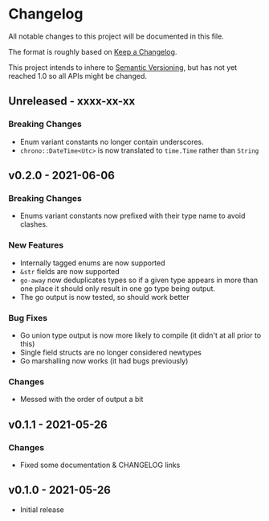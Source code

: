 # Changelog

All notable changes to this project will be documented in this file.

The format is roughly based on [Keep a
Changelog](http://keepachangelog.com/en/1.0.0/).

This project intends to inhere to [Semantic
Versioning](http://semver.org/spec/v2.0.0.html), but has not yet reached 1.0 so
all APIs might be changed.

## Unreleased - xxxx-xx-xx

### Breaking Changes

- Enum variant constants no longer contain underscores.
- `chrono::DateTime<Utc>` is now translated to `time.Time` rather than `String`

## v0.2.0 - 2021-06-06

### Breaking Changes

- Enums variant constants now prefixed with their type name to avoid clashes.

### New Features

- Internally tagged enums are now supported
- `&str` fields are now supported
- `go-away` now deduplicates types so if a given type appears in more than one
  place it should only result in one go type being output.
- The go output is now tested, so should work better

### Bug Fixes

- Go union type output is now more likely to compile (it didn't at all prior to
  this)
- Single field structs are no longer considered newtypes
- Go marshalling now works (it had bugs previously)

### Changes

- Messed with the order of output a bit

## v0.1.1 - 2021-05-26

### Changes

- Fixed some documentation & CHANGELOG links

## v0.1.0 - 2021-05-26

- Initial release

